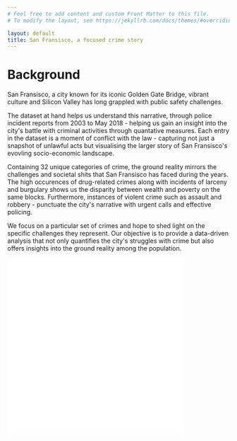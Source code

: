 ```yaml
---
# Feel free to add content and custom Front Matter to this file.
# To modify the layout, see https://jekyllrb.com/docs/themes/#overriding-theme-defaults

layout: default
title: San Fransisco, a focused crime story
---
```


# Background

San Fransisco, a city known for its iconic Golden Gate Bridge, vibrant culture and Silicon Valley has long grappled with public safety challenges.

The dataset at hand helps us understand this narrative, through police incident reports from 2003 to May 2018 - helping us gain an insight into the city's battle with criminal activities through quantative measures. Each entry in the dataset is a moment of conflict with the law - capturing not just a snapshot of unlawful acts but visualising the larger story of San Fransisco's evovling socio-economic landscape.

Containing 32 unique categories of crime, the ground reality mirrors the challenges and societal shits that San Fransisco has faced during the years. The high occurences of drug-related crimes along with incidents of larceny and burgulary shows us the disparity between wealth and poverty on the same blocks. Furthermore, instances of violent crime such as assault and robbery - punctuate the city's narrative with urgent calls and effective policing.

We focus on a particular set of crimes and hope to shed light on the specific challenges they represent. Our objective is to provide a data-driven analysis that not only quantifies the city's struggles with crime but also offers insights into the ground reality among the population.

<iframe src='sf-polar-plot.html' style="border-width: 0px" width="80%" height="400px"></iframe>
